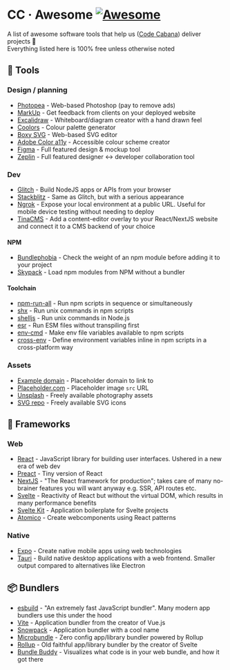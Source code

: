 # CC &middot; Awesome [![Awesome](https://awesome.re/badge.svg)](https://awesome.re)

A list of awesome software tools that help us ([Code Cabana](https://www.codecabana.com.au/)) deliver projects :palm_tree:  
Everything listed here is 100% free unless otherwise noted

## 🔨 Tools

### Design / planning

- [Photopea](https://www.photopea.com/) - Web-based Photoshop (pay to remove ads)
- [MarkUp](https://www.markup.io/) - Get feedback from clients on your deployed website
- [Excalidraw](https://excalidraw.com/) - Whiteboard/diagram creator with a hand drawn feel
- [Coolors](https://coolors.co/) - Colour palette generator
- [Boxy SVG](https://boxy-svg.com/) - Web-based SVG editor
- [Adobe Color a11y](https://color.adobe.com/create/color-accessibility) - Accessible colour scheme creator
- [Figma](https://www.figma.com/) - Full featured design & mockup tool
- [Zeplin](https://zeplin.io/) - Full featured designer <-> developer collaboration tool

### Dev

- [Glitch](https://glitch.com/) - Build NodeJS apps or APIs from your browser
- [Stackblitz](https://stackblitz.com/) - Same as Glitch, but with a serious appearance
- [Ngrok](https://ngrok.com/) - Expose your local environment at a public URL. Useful for mobile device testing without needing to deploy
- [TinaCMS](https://github.com/tinacms/tinacms) - Add a content-editor overlay to your React/NextJS website and connect it to a CMS backend of your choice

#### NPM

- [Bundlephobia](https://bundlephobia.com/) - Check the weight of an npm module before adding it to your project
- [Skypack](https://www.skypack.dev/) - Load npm modules from NPM without a bundler

#### Toolchain

- [npm-run-all](https://github.com/mysticatea/npm-run-all) - Run npm scripts in sequence or simultaneously
- [shx](https://github.com/shelljs/shx) - Run unix commands in npm scripts
- [shelljs](https://github.com/shelljs/shelljs) - Run unix commands in Node.js
- [esr](https://github.com/folke/esbuild-runner) - Run ESM files without transpiling first
- [env-cmd](https://github.com/toddbluhm/env-cmd) - Make env file variables available to npm scripts
- [cross-env](https://github.com/kentcdodds/cross-env) - Define environment variables inline in npm scripts in a cross-platform way

### Assets

- [Example domain](https://example.com/) - Placeholder domain to link to
- [Placeholder.com](https://placeholder.com/) - Placeholder image `src` URL
- [Unsplash](https://unsplash.com/) - Freely available photography assets
- [SVG repo](https://www.svgrepo.com/) - Freely available SVG icons

## 💎 Frameworks

### Web

- [React](https://reactjs.org/) - JavaScript library for building user interfaces. Ushered in a new era of web dev
- [Preact](https://preactjs.com/) - Tiny version of React
- [NextJS](https://nextjs.org/) - "The React framework for production"; takes care of many no-brainer features you will want anyway e.g. SSR, API routes etc.
- [Svelte](https://svelte.dev/) - Reactivity of React but without the virtual DOM, which results in many performance benefits
- [Svelte Kit](https://kit.svelte.dev/) - Application boilerplate for Svelte projects
- [Atomico](https://atomicojs.github.io/) - Create webcomponents using React patterns

### Native

- [Expo](https://expo.dev/) - Create native mobile apps using web technologies
- [Tauri](https://tauri.studio/) - Build native desktop applications with a web frontend. Smaller output compared to alternatives like Electron

## 📦 Bundlers

- [esbuild](https://esbuild.github.io/) - "An extremely fast JavaScript bundler". Many modern app bundlers use this under the hood
- [Vite](https://vitejs.dev/) - Application bundler from the creator of Vue.js
- [Snowpack](https://www.snowpack.dev/) - Application bundler with a cool name
- [Microbundle](https://github.com/developit/microbundle) - Zero config app/library bundler powered by Rollup
- [Rollup](https://rollupjs.org/guide/en/) - Old faithful app/library bundler by the creator of Svelte
- [Bundle Buddy](https://www.bundle-buddy.com/) - Visualizes what code is in your web bundle, and how it got there
